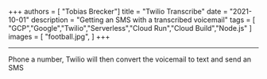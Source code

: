+++
authors = [
    "Tobias Brecker"]
title = "Twilio Transcribe"
date = "2021-10-01"
description = "Getting an SMS with a transcribed voicemail"
tags = [
     "GCP","Google","Twilio","Serverless","Cloud Run","Cloud Build","Node.js"
]
images = [
    "football.jpg",
]
+++

---

Phone a number, Twilio will then convert the voicemail to text and send an SMS
